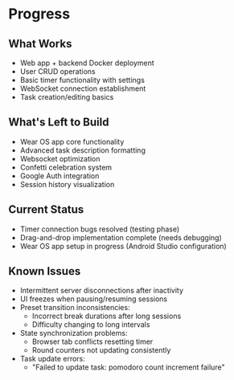 # Progress

## What Works
- Web app + backend Docker deployment
- User CRUD operations
- Basic timer functionality with settings
- WebSocket connection establishment
- Task creation/editing basics

## What's Left to Build
- Wear OS app core functionality
- Advanced task description formatting
- Websocket optimization
- Confetti celebration system
- Google Auth integration
- Session history visualization

## Current Status
- Timer connection bugs resolved (testing phase)
- Drag-and-drop implementation complete (needs debugging)
- Wear OS app setup in progress (Android Studio configuration)

## Known Issues
- Intermittent server disconnections after inactivity
- UI freezes when pausing/resuming sessions
- Preset transition inconsistencies:
  - Incorrect break durations after long sessions
  - Difficulty changing to long intervals
- State synchronization problems:
  - Browser tab conflicts resetting timer
  - Round counters not updating consistently
- Task update errors:
  - "Failed to update task: pomodoro count increment failure"
